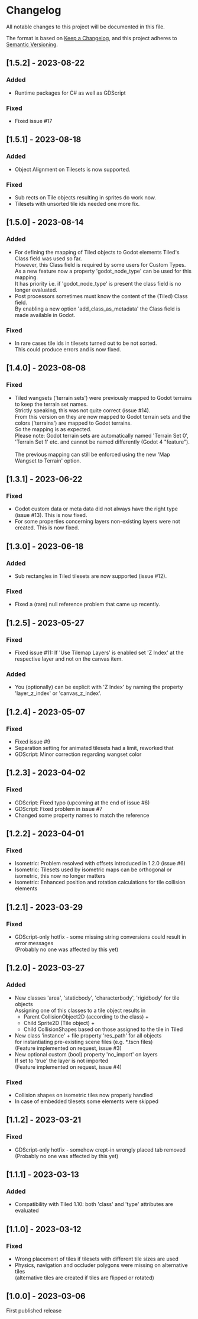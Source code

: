# Changelog

All notable changes to this project will be documented in this file.

The format is based on [Keep a Changelog](https://keepachangelog.com/en/1.0.0/),
and this project adheres to [Semantic Versioning](https://semver.org/spec/v2.0.0.html).

## [1.5.2] - 2023-08-22

### Added

- Runtime packages for C# as well as GDScript

### Fixed

- Fixed issue #17

## [1.5.1] - 2023-08-18

### Added

- Object Alignment on Tilesets is now supported.

### Fixed

- Sub rects on Tile objects resulting in sprites do work now.
- Tilesets with unsorted tile ids needed one more fix.

## [1.5.0] - 2023-08-14

### Added

- For defining the mapping of Tiled objects to Godot elements Tiled's Class field was used so far.<br>
  However, this Class field is required by some users for Custom Types.<br>
  As a new feature now a property 'godot_node_type' can be used for this mapping.<br>
  It has priority i.e. if 'godot_node_type' is present the class field is no longer evaluated.
- Post processors sometimes must know the content of the (Tiled) Class field.<br>
  By enabling a new option 'add_class_as_metadata' the Class field is made available in Godot.

### Fixed

- In rare cases tile ids in tilesets turned out to be not sorted.<br>
  This could produce errors and is now fixed.

## [1.4.0] - 2023-08-08

### Fixed

- Tiled wangsets ('terrain sets') were previously mapped to Godot terrains to keep the terrain set names.<br>Strictly speaking, this was not quite correct (issue #14).<br>
  From this version on they are now mapped to Godot terrain sets and the colors ('terrains') are mapped to Godot terrains.<br>So the mapping is as expected.<br>
  Please note: Godot terrain sets are automatically named 'Terrain Set 0', 'Terrain Set 1' etc. and cannot be named differently (Godot 4 "feature").<br><br>
  The previous mapping can still be enforced using the new 'Map Wangset to Terrain' option.

## [1.3.1] - 2023-06-22

### Fixed

- Godot custom data or meta data did not always have the right type (issue #13). This is now fixed.
- For some properties concerning layers non-existing layers were not created. This is now fixed.

## [1.3.0] - 2023-06-18

### Added

- Sub rectangles in Tiled tilesets are now supported (issue #12).

### Fixed

- Fixed a (rare) null reference problem that came up recently.

## [1.2.5] - 2023-05-27

### Fixed

- Fixed issue #11: If 'Use Tilemap Layers' is enabled set 'Z Index' at the respective layer and not on the canvas item.

### Added

- You (optionally) can be explicit with 'Z Index' by naming the property 'layer_z_index' or 'canvas_z_index'.

## [1.2.4] - 2023-05-07

### Fixed

- Fixed issue #9
- Separation setting for animated tilesets had a limit, reworked that
- GDScript: Minor correction regarding wangset color

## [1.2.3] - 2023-04-02

### Fixed

- GDScript: Fixed typo (upcoming at the end of issue #6)
- GDScript: Fixed problem in issue #7
- Changed some property names to match the reference

## [1.2.2] - 2023-04-01

### Fixed

- Isometric: Problem resolved with offsets introduced in 1.2.0 (issue #6)
- Isometric: Tilesets used by isometric maps can be orthogonal or isometric, this now no longer matters
- Isometric: Enhanced position and rotation calculations for tile collision elements

## [1.2.1] - 2023-03-29

### Fixed

- GDScript-only hotfix - some missing string conversions could result in error messages  
  (Probably no one was affected by this yet)

## [1.2.0] - 2023-03-27

### Added

- New classes 'area', 'staticbody', 'characterbody', 'rigidbody' for tile objects  
  Assigning one of this classes to a tile object results in  
  - Parent CollisionObject2D (according to the class) +
  - Child Sprite2D (Tile object) +
  - Child CollisionShapes based on those assigned to the tile in Tiled
- New class 'instance' + file property 'res_path' for all objects  
  for instantiating pre-existing scene files (e.g. *.tscn files)  
  (Feature implemented on request, issue #3)
- New optional custom (bool) property 'no_import' on layers  
  If set to 'true' the layer is not imported  
  (Feature implemented on request, issue #4)

### Fixed

- Collision shapes on isometric tiles now properly handled
- In case of embedded tilesets some elements were skipped

## [1.1.2] - 2023-03-21

### Fixed

- GDScript-only hotfix - somehow crept-in wrongly placed tab removed   
  (Probably no one was affected by this yet)

## [1.1.1] - 2023-03-13

### Added

- Compatibility with Tiled 1.10: both 'class' and 'type' attributes are evaluated

## [1.1.0] - 2023-03-12

### Fixed

- Wrong placement of tiles if tilesets with different tile sizes are used
- Physics, navigation and occluder polygons were missing on alternative tiles  
  (alternative tiles are created if tiles are flipped or rotated)

## [1.0.0] - 2023-03-06

First published release